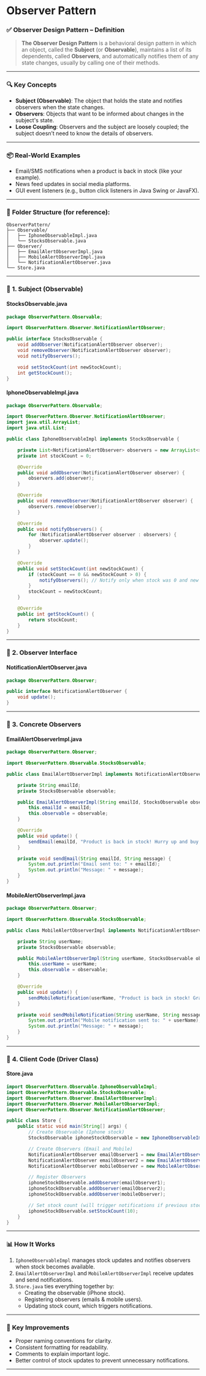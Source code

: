 # Observer Pattern

### ✅ **Observer Design Pattern – Definition**

> **The Observer Design Pattern** is a behavioral design pattern in which an object, called the **Subject** (or **Observable**), maintains a list of its dependents, called **Observers**, and automatically notifies them of any state changes, usually by calling one of their methods.

---

### 🔍 **Key Concepts**

- **Subject (Observable)**: The object that holds the state and notifies observers when the state changes.
- **Observers**: Objects that want to be informed about changes in the subject's state.
- **Loose Coupling**: Observers and the subject are loosely coupled; the subject doesn’t need to know the details of observers.

---

### 📦 **Real-World Examples**
- Email/SMS notifications when a product is back in stock (like your example).
- News feed updates in social media platforms.
- GUI event listeners (e.g., button click listeners in Java Swing or JavaFX).



---

### 🔄 **Folder Structure (for reference)**:
```
ObserverPattern/
├── Observable/
│   ├── IphoneObservableImpl.java
│   └── StocksObservable.java
├── Observer/
│   ├── EmailAlertObserverImpl.java
│   ├── MobileAlertObserverImpl.java
│   └── NotificationAlertObserver.java
└── Store.java
```

---

### 📄 **1. Subject (Observable)**

#### **StocksObservable.java**
```java
package ObserverPattern.Observable;

import ObserverPattern.Observer.NotificationAlertObserver;

public interface StocksObservable {
    void addObserver(NotificationAlertObserver observer);
    void removeObserver(NotificationAlertObserver observer);
    void notifyObservers();

    void setStockCount(int newStockCount);
    int getStockCount();
}
```

#### **IphoneObservableImpl.java**
```java
package ObserverPattern.Observable;

import ObserverPattern.Observer.NotificationAlertObserver;
import java.util.ArrayList;
import java.util.List;

public class IphoneObservableImpl implements StocksObservable {

    private List<NotificationAlertObserver> observers = new ArrayList<>();
    private int stockCount = 0;

    @Override
    public void addObserver(NotificationAlertObserver observer) {
        observers.add(observer);
    }

    @Override
    public void removeObserver(NotificationAlertObserver observer) {
        observers.remove(observer);
    }

    @Override
    public void notifyObservers() {
        for (NotificationAlertObserver observer : observers) {
            observer.update();
        }
    }

    @Override
    public void setStockCount(int newStockCount) {
        if (stockCount == 0 && newStockCount > 0) {
            notifyObservers(); // Notify only when stock was 0 and new stock is added
        }
        stockCount = newStockCount;
    }

    @Override
    public int getStockCount() {
        return stockCount;
    }
}
```

---

### 📄 **2. Observer Interface**

#### **NotificationAlertObserver.java**
```java
package ObserverPattern.Observer;

public interface NotificationAlertObserver {
    void update();
}
```

---

### 📄 **3. Concrete Observers**

#### **EmailAlertObserverImpl.java**
```java
package ObserverPattern.Observer;

import ObserverPattern.Observable.StocksObservable;

public class EmailAlertObserverImpl implements NotificationAlertObserver {

    private String emailId;
    private StocksObservable observable;

    public EmailAlertObserverImpl(String emailId, StocksObservable observable) {
        this.emailId = emailId;
        this.observable = observable;
    }

    @Override
    public void update() {
        sendEmail(emailId, "Product is back in stock! Hurry up and buy now!");
    }

    private void sendEmail(String emailId, String message) {
        System.out.println("Email sent to: " + emailId);
        System.out.println("Message: " + message);
    }
}
```

#### **MobileAlertObserverImpl.java**
```java
package ObserverPattern.Observer;

import ObserverPattern.Observable.StocksObservable;

public class MobileAlertObserverImpl implements NotificationAlertObserver {

    private String userName;
    private StocksObservable observable;

    public MobileAlertObserverImpl(String userName, StocksObservable observable) {
        this.userName = userName;
        this.observable = observable;
    }

    @Override
    public void update() {
        sendMobileNotification(userName, "Product is back in stock! Grab it now!");
    }

    private void sendMobileNotification(String userName, String message) {
        System.out.println("Mobile notification sent to: " + userName);
        System.out.println("Message: " + message);
    }
}
```

---

### 📄 **4. Client Code (Driver Class)**

#### **Store.java**
```java
import ObserverPattern.Observable.IphoneObservableImpl;
import ObserverPattern.Observable.StocksObservable;
import ObserverPattern.Observer.EmailAlertObserverImpl;
import ObserverPattern.Observer.MobileAlertObserverImpl;
import ObserverPattern.Observer.NotificationAlertObserver;

public class Store {
    public static void main(String[] args) {
        // Create Observable (Iphone stock)
        StocksObservable iphoneStockObservable = new IphoneObservableImpl();

        // Create Observers (Email and Mobile)
        NotificationAlertObserver emailObserver1 = new EmailAlertObserverImpl("xyz1@gmail.com", iphoneStockObservable);
        NotificationAlertObserver emailObserver2 = new EmailAlertObserverImpl("xyz2@gmail.com", iphoneStockObservable);
        NotificationAlertObserver mobileObserver = new MobileAlertObserverImpl("user123", iphoneStockObservable);

        // Register Observers
        iphoneStockObservable.addObserver(emailObserver1);
        iphoneStockObservable.addObserver(emailObserver2);
        iphoneStockObservable.addObserver(mobileObserver);

        // Set stock count (will trigger notifications if previous stock was 0)
        iphoneStockObservable.setStockCount(10);
    }
}
```

---

### 📊 **How It Works**

1. `IphoneObservableImpl` manages stock updates and notifies observers when stock becomes available.
2. `EmailAlertObserverImpl` and `MobileAlertObserverImpl` receive updates and send notifications.
3. `Store.java` ties everything together by:
   - Creating the observable (iPhone stock).
   - Registering observers (emails & mobile users).
   - Updating stock count, which triggers notifications.

---

### 🔑 **Key Improvements**
- Proper naming conventions for clarity.
- Consistent formatting for readability.
- Comments to explain important logic.
- Better control of stock updates to prevent unnecessary notifications.

---
